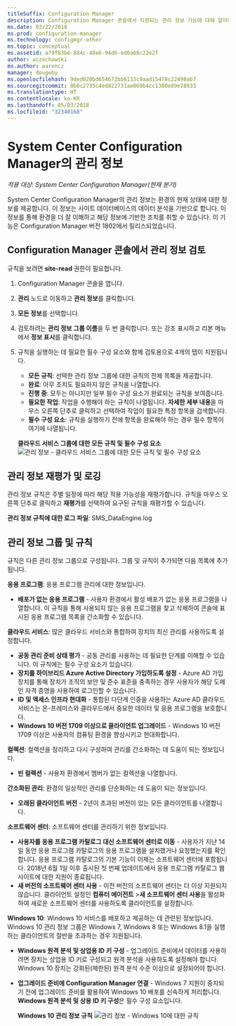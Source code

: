 ```yaml
---
titleSuffix: Configuration Manager
description: Configuration Manager 콘솔에서 지원되는 관리 정보 기능에 대해 알아봅니다.
ms.date: 03/22/2018
ms.prod: configuration-manager
ms.technology: configmgr-other
ms.topic: conceptual
ms.assetid: a79f83be-884c-48e6-94d6-ed0a68c22e2f
author: aczechowski
ms.author: aaroncz
manager: dougeby
ms.openlocfilehash: 9ded020bd654672bb6133c9aad15478c22498ab7
ms.sourcegitcommit: 0b0c2735c4ed822731ae069b4cc1380e89e78933
ms.translationtype: HT
ms.contentlocale: ko-KR
ms.lasthandoff: 05/03/2018
ms.locfileid: "32340168"
---
```

# <a name="management-insights-in-system-center-configuration-manager"></a>System Center Configuration Manager의 관리 정보

*적용 대상: System Center Configuration Manager(현재 분기)*

System Center Configuration Manager의 관리 정보는 환경의 현재 상태에 대한 정보를 제공합니다. 이 정보는 사이트 데이터베이스의 데이터 분석을 기반으로 합니다. 이 정보를 통해 환경을 더 잘 이해하고 해당 정보에 기반한 조치를 취할 수 있습니다. 이 기능은 Configuration Manager 버전 1802에서 릴리스되었습니다. <!--1353967-->

## <a name="review-management-insights-in-the-configuration-manager-console"></a>Configuration Manager 콘솔에서 관리 정보 검토 
규칙을 보려면 **site-read** 권한이 필요합니다.

1. Configuration Manager 콘솔을 엽니다. 
2. **관리** 노드로 이동하고 **관리 정보**를 클릭합니다.
3. **모든 정보**를 선택합니다.
4. 검토하려는 **관리 정보 그룹 이름**을 두 번 클릭합니다. 또는 강조 표시하고 리본 메뉴에서 **정보 표시**를 클릭합니다. 
5. 규칙을 실행하는 데 필요한 필수 구성 요소와 함께 검토용으로 4개의 탭이 지원됩니다. 
    - **모든 규칙**: 선택한 관리 정보 그룹에 대한 규칙의 전체 목록을 제공합니다.
    - **완료**: 아무 조치도 필요하지 않은 규칙을 나열합니다. 
    - **진행 중**: 모두는 아니지만 일부 필수 구성 요소가 완료되는 규칙을 보여줍니다.
    - **필요한 작업**: 작업을 수행해야 하는 규칙이 나열됩니다. **자세한 세부 내용**을 마우스 오른쪽 단추로 클릭하고 선택하여 작업이 필요한 특정 항목을 검색합니다. 
    - **필수 구성 요소**: 규칙을 실행하기 전에 항목을 완료해야 하는 경우 필수 항목이 여기에 나열됩니다.   
    
    **클라우드 서비스 그룹에 대한 모든 규칙 및 필수 구성 요소** ![관리 정보 - 클라우드 서비스 그룹에 대한 모든 규칙 및 필수 구성 요소](./media/Management-insights-all-cloud-rules.png)

## <a name="management-insights-reevaluation-and-logging"></a>관리 정보 재평가 및 로깅
관리 정보 규칙은 주별 일정에 따라 해당 적용 가능성을 재평가합니다. 규칙을 마우스 오른쪽 단추로 클릭하고 **재평가**를 선택하여 요구된 규칙을 재평가할 수 있습니다.

**관리 정보 규칙에 대한 로그 파일**: SMS_DataEngine.log
## <a name="management-insights-groups-and-rules"></a>관리 정보 그룹 및 규칙
규칙은 다른 관리 정보 그룹으로 구성됩니다. 그룹 및 규칙이 추가되면 다음 목록에 추가됩니다.

**응용 프로그램**: 응용 프로그램 관리에 대한 정보입니다.

- **배포가 없는 응용 프로그램** - 사용자 환경에서 활성 배포가 없는 응용 프로그램을 나열합니다. 이 규칙을 통해 사용되지 않는 응용 프로그램을 찾고 삭제하여 콘솔에 표시된 응용 프로그램 목록을 간소화할 수 있습니다. 

**클라우드 서비스**: 많은 클라우드 서비스와 통합하여 장치의 최신 관리를 사용하도록 설정합니다. 
 - **공동 관리 준비 상태 평가** - 공동 관리를 사용하는 데 필요한 단계를 이해할 수 있습니다. 이 규칙에는 필수 구성 요소가 있습니다. 
 - **장치를 하이브리드 Azure Active Directory 가입하도록 설정** - Azure AD 가입 장치를 통해 장치가 조직의 보안 및 준수 표준을 충족하는 경우 사용자가 해당 도메인 자격 증명을 사용하여 로그인할 수 있습니다. 
 - **ID 및 액세스 인프라 현대화** - 통합된 다단계 인증을 사용하는 Azure AD 클라우드 서비스는 온-프레미스와 클라우드에서 중요한 데이터 및 응용 프로그램을 보호합니다. 
 - **Windows 10 버전 1709 이상으로 클라이언트 업그레이드** - Windows 10 버전 1709 이상은 사용자의 컴퓨팅 환경을 향상시키고 현대화합니다. 


**컬렉션**: 컬렉션을 정리하고 다시 구성하여 관리를 간소화하는 데 도움이 되는 정보입니다.
   - **빈 컬렉션** - 사용자 환경에서 멤버가 없는 컬렉션을 나열합니다. 

**간소화된 관리**: 환경의 일상적인 관리를 단순화하는 데 도움이 되는 정보입니다. 
   - **오래된 클라이언트 버전** - 2년이 초과된 버전이 있는 모든 클라이언트를 나열합니다. 

**소프트웨어 센터**: 소프트웨어 센터를 관리하기 위한 정보입니다. 
   - **사용자를 응용 프로그램 카탈로그 대신 소프트웨어 센터로 이동** - 사용자가 지난 14일 동안 응용 프로그램 카탈로그의 응용 프로그램을 설치했거나 요청했는지를 확인합니다. 응용 프로그램 카탈로그의 기본 기능이 이제는 소프트웨어 센터에 포함됩니다. 2018년 6월 1일 이후 출시된 첫 번째 업데이트에서 응용 프로그램 카탈로그 웹 사이트에 대한 지원이 종료됩니다.
   - **새 버전의 소프트웨어 센터 사용** - 이전 버전의 소프트웨어 센터는 더 이상 지원되지 않습니다. 클라이언트 설정인 **컴퓨터 에이전트** >**새 소프트웨어 센터 사용**을 활성화하여 새로운 소프트웨어 센터를 사용하도록 클라이언트를 설정합니다.

**Windows 10**: Windows 10 서비스를 배포하고 제공하는 데 관련된 정보입니다. Windows 10 관리 정보 그룹은 Windows 7, Windows 8 또는 Windows 8.1을 실행하는 클라이언트의 절반을 초과하는 경우 지원됩니다.
   - **Windows 원격 분석 및 상업용 ID 키 구성** - 업그레이드 준비에서 데이터를 사용하려면 장치는 상업용 ID 키로 구성되고 원격 분석을 사용하도록 설정해야 합니다. Windows 10 장치는 강화된(제한된) 원격 분석 수준 이상으로 설정되어야 합니다.
   - **업그레이드 준비에 Configuration Manager 연결** - Windows 7 지원이 중지되기 전에 업그레이드 준비를 활용하여 Windows 10 배포를 신속하게 처리합니다. **Windows 원격 분석 및 상용 ID 키 구성**은 필수 구성 요소입니다.

     **Windows 10 관리 정보 규칙**
    ![관리 정보 - Windows 10에 대한 규칙](./media/Windows-10-insights-group.png)
    